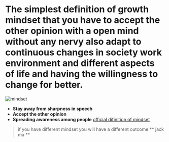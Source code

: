 # The simplest definition of growth mindset that you have to accept the other opinion with a open mind without any nervy also adapt to continuous changes in society work environment and different aspects of life and having the willingness to change for better. 
![mindset](https://specials-images.forbesimg.com/imageserve/637192394/960x0.jpg?fit=scale)
- **Stay away from sharpness in speech**
- **Accept the other opinion**
- **Spreading awareness among people**
[official difinition of mindset](https://en.wikipedia.org/wiki/Mindset)
> if you have different mindset you will have a different outcome 
** jack ma ** 
